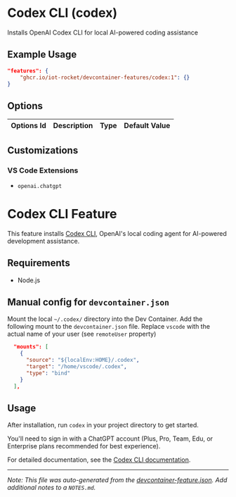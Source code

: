 
# Codex CLI (codex)

Installs OpenAI Codex CLI for local AI-powered coding assistance

## Example Usage

```json
"features": {
    "ghcr.io/iot-rocket/devcontainer-features/codex:1": {}
}
```

## Options

| Options Id | Description | Type | Default Value |
|-----|-----|-----|-----|


## Customizations

### VS Code Extensions

- `openai.chatgpt`

# Codex CLI Feature

This feature installs [Codex CLI](https://github.com/openai/codex), OpenAI's local coding agent for AI-powered development assistance.

## Requirements

- Node.js

## Manual config for `devcontainer.json`

Mount the local `~/.codex/` directory into the Dev Container.
Add the following mount to the `devcontainer.json` file.
Replace `vscode` with the actual name of your user (see `remoteUser` property)

```json
  "mounts": [
    {
      "source": "${localEnv:HOME}/.codex",
      "target": "/home/vscode/.codex",
      "type": "bind"
    }
  ],
```

## Usage

After installation, run `codex` in your project directory to get started.

You'll need to sign in with a ChatGPT account (Plus, Pro, Team, Edu, or Enterprise plans recommended for best experience).

For detailed documentation, see the [Codex CLI documentation](https://github.com/openai/codex).

---

_Note: This file was auto-generated from the [devcontainer-feature.json](https://github.com/iot-rocket/devcontainer-features/blob/main/src/codex/devcontainer-feature.json).  Add additional notes to a `NOTES.md`._
